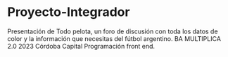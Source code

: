 # Proyecto-Integrador
Presentación de Todo pelota, un foro de discusión con toda los datos de color y la información que necesitas del fútbol argentino.
BA MULTIPLICA 2.0 2023
Córdoba Capital
Programación front end.
